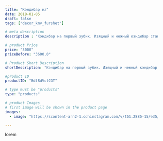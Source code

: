 ```yaml
---
title: "Кэндибар на"
date: 2018-01-05
draft: false
tags: ["decor_kmv_furshet"]

# meta description
description : "Кэндибар на первый зубик. Изящный и нежный кэндибар станет отличным украшением детского праздника  Бумажный декор от @galinakaliadina #кэндибаркмв#кэндибарпятиг"

# product Price
price: "3000"
priceBefore: "3600.0"

# Product Short Description
shortDescription: "Кэндибар на первый зубик. Изящный и нежный кэндибар станет отличным украшением детского праздника  Бумажный декор от @galinakaliadina #кэндибаркмв#кэндибарпятигорск#кэндибарминводы#обьемныецифры#обьемныецветы#"

#product ID
productID: "BdlBdVulCGT"

# type must be "products"
type: "products"

# product Images
# first image will be shown in the product page
images:
  - image: "https://scontent-arn2-1.cdninstagram.com/v/t51.2885-15/e35/26156396_465328230531681_1760326297982074880_n.jpg?se=7&tp=1&_nc_ht=scontent-arn2-1.cdninstagram.com&_nc_cat=109&_nc_ohc=3iQeqnQsRkIAX-TR5A4&ccb=7-4&oh=582212c6113805dbae97fd105010b1eb&oe=6082B812&ig_cache_key=MTY4NTc2MDA0OTc2MTQ5MzM5NQ%3D%3D.2-ccb7-4"

---
```

lorem
